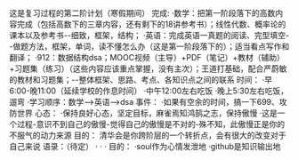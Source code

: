这是复习过程的第二阶计划（寒假期间）
完成:
·数学：把第一阶段落下的高数内容完成（包括高数下的三章内容，还有剩下的18讲参考书）；线性代数、概率论的课本以及参考书--细致，框架，结构；
·英语：完成英语一真题的阅读、完型填空--做题方法，框架，单词，读不懂怎么办（这是第一阶段落下的）；适当看点写作和翻译；
·912：数据结构dsa；MOOC视频（主导）+PDF（笔记）+教材（辅助）+习题集（练习）（这些内容应该重点掌握，没有主次）；王道打基础，配合严蔚敏的教材和习题集；--整体框架、思路、考点、各知识点之间的联系
时间：
·早6:00-晚11:00（延续学校的作息时间）
·中午12:00左右吃饭
·晚上5:30左右吃饭，遛弯
·学习顺序：数学-->英语-->dsa
事件：
·如果有空余的时间，搞一下699、攻防世界
心态：
·保持良好心态，坚定目标，麻雀焉知鸿鹄之志，保持傲慢
·这是一个过程-意识不到自己的傲慢-觉得自己的傲慢是不对的-殊不知，此傲慢正是你的不服气的动力来源
目的：
清华会是你跨阶层的一个转折点，会有很大的改变对于自己来说
语录：（待定）
·
·
·
目的：
·soul作为心情发泄地
·github是知识输出地
